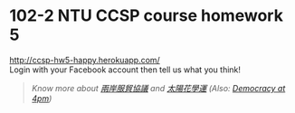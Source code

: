 102-2 NTU CCSP course homework 5
================================

http://ccsp-hw5-happy.herokuapp.com/  
Login with your Facebook account then tell us what you think!
> *Know more about [兩岸服貿協議](http://en.wikipedia.org/wiki/Cross-Strait_Service_Trade_Agreement) and
[太陽花學運](http://en.wikipedia.org/wiki/Sunflower_Student_Movement) (Also: [Democracy at 4pm](http://4am.tw/))*
